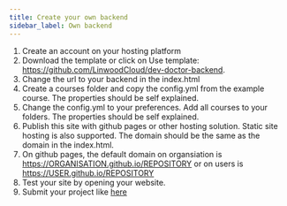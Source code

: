 ```yaml
---
title: Create your own backend
sidebar_label: Own backend
---
```


1. Create an account on your hosting platform
2. Download the template or click on Use template: <https://github.com/LinwoodCloud/dev-doctor-backend>.
3. Change the url to your backend in the index.html
4. Create a courses folder and copy the config.yml from the example course. The properties should be self explained.
5. Change the config.yml to your preferences. Add all courses to your folders. The properties should be self explained.
6. Publish this site with github pages or other hosting solution. Static site hosting is also supported. The domain should be the same as the domain in the index.html.
7. On github pages, the default domain on organsiation is https://ORGANISATION.github.io/REPOSITORY or on users is https://USER.github.io/REPOSITORY
8. Test your site by opening your website.
9. Submit your project like [here](collection/#submit-a-backend)
